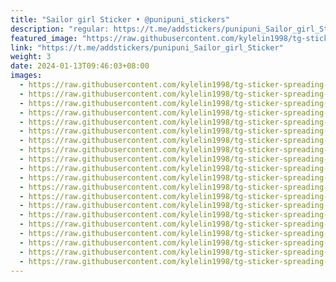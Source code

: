 ```yaml
---
title: "Sailor girl Sticker • @punipuni_stickers"
description: "regular: https://t.me/addstickers/punipuni_Sailor_girl_Sticker"
featured_image: "https://raw.githubusercontent.com/kylelin1998/tg-sticker-spreading-worldwide-images/main/img/31281654-371e-4527-abd1-5dc44e05859e.jpg"
link: "https://t.me/addstickers/punipuni_Sailor_girl_Sticker"
weight: 3
date: 2024-01-13T09:46:03+08:00
images:
  - https://raw.githubusercontent.com/kylelin1998/tg-sticker-spreading-worldwide-images/main/img/31281654-371e-4527-abd1-5dc44e05859e.jpg
  - https://raw.githubusercontent.com/kylelin1998/tg-sticker-spreading-worldwide-images/main/img/ad465d69-d6cf-4b9f-8801-2024bd4a7c48.jpg
  - https://raw.githubusercontent.com/kylelin1998/tg-sticker-spreading-worldwide-images/main/img/f1277f05-1bf6-4b1e-aee6-dc131a551f78.jpg
  - https://raw.githubusercontent.com/kylelin1998/tg-sticker-spreading-worldwide-images/main/img/2072f68d-3106-4082-8a6a-7e3b8e9950d6.jpg
  - https://raw.githubusercontent.com/kylelin1998/tg-sticker-spreading-worldwide-images/main/img/e857791d-0d5a-46c6-b6f8-811d8cb4af58.jpg
  - https://raw.githubusercontent.com/kylelin1998/tg-sticker-spreading-worldwide-images/main/img/b3388770-81b9-4c6d-a13f-1179ff3535ca.jpg
  - https://raw.githubusercontent.com/kylelin1998/tg-sticker-spreading-worldwide-images/main/img/db69406c-95b6-4941-871b-abcd15d5bf6e.jpg
  - https://raw.githubusercontent.com/kylelin1998/tg-sticker-spreading-worldwide-images/main/img/6c465155-9604-4e5a-b5bd-8bf101279f43.jpg
  - https://raw.githubusercontent.com/kylelin1998/tg-sticker-spreading-worldwide-images/main/img/2db80997-2ff4-42b0-b10f-5fbd45d78dca.jpg
  - https://raw.githubusercontent.com/kylelin1998/tg-sticker-spreading-worldwide-images/main/img/aae37860-c589-493c-a90d-515df2764c53.jpg
  - https://raw.githubusercontent.com/kylelin1998/tg-sticker-spreading-worldwide-images/main/img/0f436ca0-b794-4e49-bd1a-b96976d6dd8a.jpg
  - https://raw.githubusercontent.com/kylelin1998/tg-sticker-spreading-worldwide-images/main/img/d254c513-2f65-436a-90bc-3e8e34a7d3cc.jpg
  - https://raw.githubusercontent.com/kylelin1998/tg-sticker-spreading-worldwide-images/main/img/ae10f98d-61e2-4674-bcea-c0593de40607.jpg
  - https://raw.githubusercontent.com/kylelin1998/tg-sticker-spreading-worldwide-images/main/img/f1e8974e-3031-4cc9-8537-5aaed933ffc2.jpg
  - https://raw.githubusercontent.com/kylelin1998/tg-sticker-spreading-worldwide-images/main/img/536bba19-e77d-423c-86c3-41fd08ebcb46.jpg
  - https://raw.githubusercontent.com/kylelin1998/tg-sticker-spreading-worldwide-images/main/img/4a05db4a-9850-4390-abe3-ecf619761275.jpg
  - https://raw.githubusercontent.com/kylelin1998/tg-sticker-spreading-worldwide-images/main/img/b8fdadcc-dca2-4d00-aa3f-539f54965b29.jpg
  - https://raw.githubusercontent.com/kylelin1998/tg-sticker-spreading-worldwide-images/main/img/637de182-e98f-475b-8d8f-1a9b01d41dee.jpg
  - https://raw.githubusercontent.com/kylelin1998/tg-sticker-spreading-worldwide-images/main/img/f96872fc-72c7-4548-a3e0-a20678106122.jpg
  - https://raw.githubusercontent.com/kylelin1998/tg-sticker-spreading-worldwide-images/main/img/48178224-76e6-4255-8ef8-aee98bbae0ff.jpg
---
```

